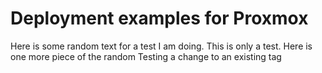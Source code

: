 # Deployment examples for Proxmox

Here is some random text for a test I am doing. This is only a test.
Here is one more piece of the random
Testing a change to an existing tag
